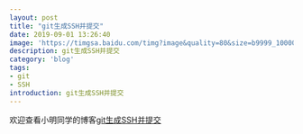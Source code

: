 ```yaml
---
layout: post
title: "git生成SSH并提交"
date: 2019-09-01 13:26:40
image: 'https://timgsa.baidu.com/timg?image&quality=80&size=b9999_10000&sec=1567052365369&di=0312ebcfd4ff246fbd6d05167d0028b0&imgtype=0&src=http%3A%2F%2Fstatic.open-open.com%2Fnews%2FuploadImg%2F20150930%2F20150930102200_733.png'
description: git生成SSH并提交
category: 'blog'
tags:
- git
- SSH
introduction: git生成SSH并提交
---
```


欢迎查看小明同学的博客[git生成SSH并提交](https://victorfengming.github.io/2019/08/github-generate-ssh/)





